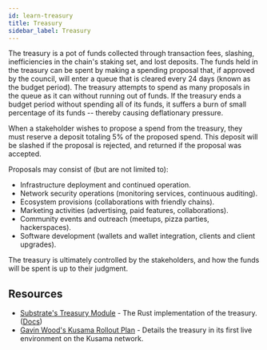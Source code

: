 ```yaml
---
id: learn-treasury
title: Treasury
sidebar_label: Treasury
---
```


The treasury is a pot of funds collected through transaction fees, slashing, inefficiencies in the chain's staking set, and lost deposits. The funds held in the treasury can be spent by making a spending proposal that, if approved by the council, will enter a queue that is cleared every 24 days (known as the budget period). The treasury attempts to spend as many proposals in the queue as it can without running out of funds. If the treasury ends a budget period without spending all of its funds, it suffers a burn of small percentage of its funds -- thereby causing deflationary pressure.

When a stakeholder wishes to propose a spend from the treasury, they must reserve a deposit totaling 5% of the proposed spend. This deposit will be slashed if the proposal is rejected, and returned if the proposal was accepted.

Proposals may consist of (but are not limited to):

 - Infrastructure deployment and continued operation.
 - Network security operations (monitoring services, continuous auditing).
 - Ecosystem provisions (collaborations with friendly chains).
 - Marketing activities (advertising, paid features, collaborations).
 - Community events and outreach (meetups, pizza parties, hackerspaces).
 - Software development (wallets and wallet integration, clients and client upgrades).

The treasury is ultimately controlled by the stakeholders, and how the funds will be spent is up to their judgment.

## Resources

 - [Substrate's Treasury Module](https://github.com/paritytech/substrate/blob/master/srml/treasury/src/lib.rs) - The Rust implementation of the treasury. ([Docs](https://substrate.dev/rustdocs/master/srml_treasury/index.html))
 - [Gavin Wood's Kusama Rollout Plan](https://medium.com/@gavofyork/kusama-rollout-and-governance-31eb18041044) - Details the treasury in its first live environment on the Kusama network.
